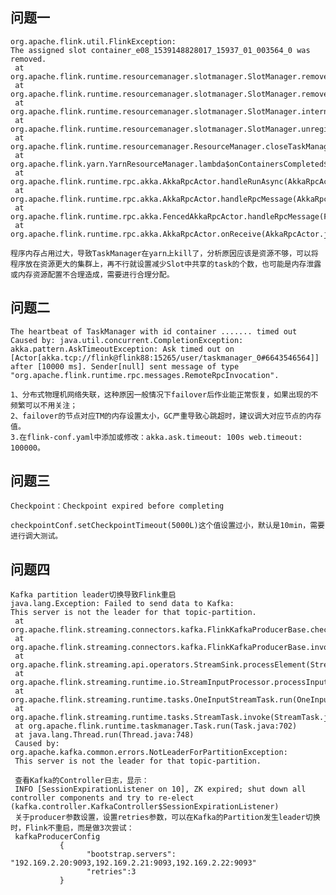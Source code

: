 ## 问题一

    org.apache.flink.util.FlinkException: 
    The assigned slot container_e08_1539148828017_15937_01_003564_0 was removed. 
     at org.apache.flink.runtime.resourcemanager.slotmanager.SlotManager.removeSlot(SlotManager.java:786)
     at org.apache.flink.runtime.resourcemanager.slotmanager.SlotManager.removeSlots(SlotManager.java:756) 
     at org.apache.flink.runtime.resourcemanager.slotmanager.SlotManager.internalUnregisterTaskManager(SlotManager.java:948)
     at org.apache.flink.runtime.resourcemanager.slotmanager.SlotManager.unregisterTaskManager(SlotManager.java:372) 
     at org.apache.flink.runtime.resourcemanager.ResourceManager.closeTaskManagerConnection(ResourceManager.java:803) 
     at org.apache.flink.yarn.YarnResourceManager.lambda$onContainersCompleted$0(YarnResourceManager.java:340) 
     at org.apache.flink.runtime.rpc.akka.AkkaRpcActor.handleRunAsync(AkkaRpcActor.java:332) 
     at org.apache.flink.runtime.rpc.akka.AkkaRpcActor.handleRpcMessage(AkkaRpcActor.java:158) 
     at org.apache.flink.runtime.rpc.akka.FencedAkkaRpcActor.handleRpcMessage(FencedAkkaRpcActor.java:70) 
     at org.apache.flink.runtime.rpc.akka.AkkaRpcActor.onReceive(AkkaRpcActor.java:142)
    
    程序内存占用过大，导致TaskManager在yarn上kill了，分析原因应该是资源不够，可以将程序放在资源更大的集群上，再不行就设置减少Slot中共享的task的个数，也可能是内存泄露或内存资源配置不合理造成，需要进行合理分配。
    
    
 ## 问题二
 
    The heartbeat of TaskManager with id container ....... timed out
    Caused by: java.util.concurrent.CompletionException: akka.pattern.AskTimeoutException: Ask timed out on [Actor[akka.tcp://flink@flink88:15265/user/taskmanager_0#6643546564]] after [10000 ms]. Sender[null] sent message of type "org.apache.flink.runtime.rpc.messages.RemoteRpcInvocation".
    
    1、分布式物理机网络失联，这种原因一般情况下failover后作业能正常恢复，如果出现的不频繁可以不用关注；
    2、failover的节点对应TM的内存设置太小，GC严重导致心跳超时，建议调大对应节点的内存值。
    3.在flink-conf.yaml中添加或修改：akka.ask.timeout: 100s web.timeout: 100000。
    
## 问题三

    Checkpoint：Checkpoint expired before completing
    
    checkpointConf.setCheckpointTimeout(5000L)这个值设置过小，默认是10min，需要进行调大测试。
    
## 问题四

    Kafka partition leader切换导致Flink重启
    java.lang.Exception: Failed to send data to Kafka: 
    This server is not the leader for that topic-partition.
     at org.apache.flink.streaming.connectors.kafka.FlinkKafkaProducerBase.checkErroneous(FlinkKafkaProducerBase.java:373) 
     at org.apache.flink.streaming.connectors.kafka.FlinkKafkaProducerBase.invoke(FlinkKafkaProducerBase.java:280) 
     at org.apache.flink.streaming.api.operators.StreamSink.processElement(StreamSink.java:41)
     at org.apache.flink.streaming.runtime.io.StreamInputProcessor.processInput(StreamInputProcessor.java:206)
     at org.apache.flink.streaming.runtime.tasks.OneInputStreamTask.run(OneInputStreamTask.java:69) 
     at org.apache.flink.streaming.runtime.tasks.StreamTask.invoke(StreamTask.java:263) 
     at org.apache.flink.runtime.taskmanager.Task.run(Task.java:702) 
     at java.lang.Thread.run(Thread.java:748) 
     Caused by: org.apache.kafka.common.errors.NotLeaderForPartitionException: 
     This server is not the leader for that topic-partition.
     
     查看Kafka的Controller日志，显示：
     INFO [SessionExpirationListener on 10], ZK expired; shut down all controller components and try to re-elect (kafka.controller.KafkaController$SessionExpirationListener)
     关于producer参数设置，设置retries参数，可以在Kafka的Partition发生leader切换时，Flink不重启，而是做3次尝试：
     kafkaProducerConfig
               {
                     "bootstrap.servers": "192.169.2.20:9093,192.169.2.21:9093,192.169.2.22:9093"
                     "retries":3
               }
               